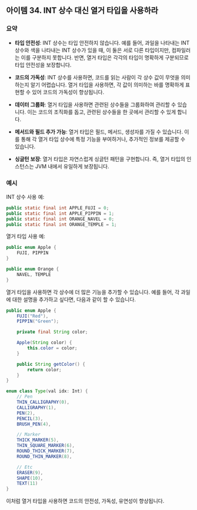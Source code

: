 ## 아이템 34. INT 상수 대신 열거 타입을 사용하라

### 요약

- **타입 안전성**: INT 상수는 타입 안전하지 않습니다. 예를 들어, 과일을 나타내는 INT 상수와 색을 나타내는 INT 상수가 있을 때, 이 둘은 서로 다른 타입이지만, 컴파일러는 이를 구분하지 못합니다. 반면, 열거 타입은 각각의 타입이 명확하게 구분되므로 타입 안전성을 보장합니다.

- **코드의 가독성**: INT 상수를 사용하면, 코드를 읽는 사람이 각 상수 값이 무엇을 의미하는지 알기 어렵습니다. 열거 타입을 사용하면, 각 값이 의미하는 바를 명확하게 표현할 수 있어 코드의 가독성이 향상됩니다.

- **데이터 그룹화**: 열거 타입을 사용하면 관련된 상수들을 그룹화하여 관리할 수 있습니다. 이는 코드의 조직화를 돕고, 관련된 상수들을 한 곳에서 관리할 수 있게 합니다.

- **메서드와 필드 추가 가능**: 열거 타입은 필드, 메서드, 생성자를 가질 수 있습니다. 이를 통해 각 열거 타입 상수에 특정 기능을 부여하거나, 추가적인 정보를 제공할 수 있습니다.

- **싱글턴 보장**: 열거 타입은 자연스럽게 싱글턴 패턴을 구현합니다. 즉, 열거 타입의 인스턴스는 JVM 내에서 유일하게 보장됩니다.

### 예시

INT 상수 사용 예:

```java
public static final int APPLE_FUJI = 0;
public static final int APPLE_PIPPIN = 1;
public static final int ORANGE_NAVEL = 0;
public static final int ORANGE_TEMPLE = 1;
```

열거 타입 사용 예:

```java
public enum Apple {
    FUJI, PIPPIN
}

public enum Orange {
    NAVEL, TEMPLE
}
```

열거 타입을 사용하면 각 상수에 더 많은 기능을 추가할 수 있습니다. 예를 들어, 각 과일에 대한 설명을 추가하고 싶다면, 다음과 같이 할 수 있습니다.

```java
public enum Apple {
    FUJI("Red"),
    PIPPIN("Green");

    private final String color;

    Apple(String color) {
        this.color = color;
    }

    public String getColor() {
        return color;
    }
}
```

```java
enum class Type(val idx: Int) {
    // Pen
    THIN_CALLIGRAPHY(0),
    CALLIGRAPHY(1),
    PEN(2),
    PENCIL(3),
    BRUSH_PEN(4),

    // Marker
    THICK_MARKER(5),
    THIN_SQUARE_MARKER(6),
    ROUND_THICK_MARKER(7),
    ROUND_THIN_MARKER(8),

    // Etc
    ERASER(9),
    SHAPE(10),
    TEXT(11)
}
```

이처럼 열거 타입을 사용하면 코드의 안전성, 가독성, 유연성이 향상됩니다.

<br>
